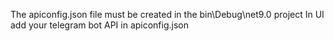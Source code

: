The apiconfig.json file must be created in the bin\Debug\net9.0 project
In UI add your telegram bot API in apiconfig.json
